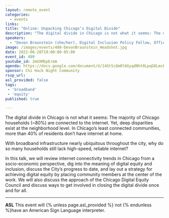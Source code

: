 ```yaml
---
layout: remote_event
categories:
  - events
links: 
title: "Online: Unpacking Chicago’s Digital Divide"
description: "The digital divide in Chicago is not what it seems: The majority of Chicago households (~80%) are connected to the internet. Yet, deep disparities exist at the neighborhood level. In Chicago’s least connected communities, more than 40% of residents don’t have internet at home. In this talk, we will review internet connectivity trends in Chicago from a socio-economic perspective, dig into the meaning of digital equity and inclusion, discuss the City’s progress to date, and lay out a strategy for achieving digital equity by placing community members at the center of the work. We will also discuss the approach of the Chicago Digital Equity Council and discuss ways to get involved in closing the digital divide once and for all."
speakers:
  - "Devon Braunstein (she/her), Digital Inclusion Policy Fellow, Office of the Mayor, City of Chicago"
image: /images/events/488-DevonBraunstein_Headshot.jpg
date: 2022-06-28T19:00:00-05:00
event_id: 499
youtube_id: 2mUXMbpErmA
agenda: https://docs.google.com/document/d/14GtScQm0l6GyqdNht0LpqG8LmcEF7i3COjNJ06PaTj8/edit#
sponsor: Chi Hack Night Community
rsvp_url: 
asl_provided: false
tags: 
 - 'broadband'
 - 'equity'
published: true

---
```


The digital divide in Chicago is not what it seems: The majority of Chicago households (~80%) are connected to the internet. Yet, deep disparities exist at the neighborhood level. In Chicago’s least connected communities, more than 40% of residents don’t have internet at home.

With broadband infrastructure nearly ubiquitous throughout the city, why do so many households still lack high-speed, reliable internet?

In this talk, we will review internet connectivity trends in Chicago from a socio-economic perspective, dig into the meaning of digital equity and inclusion, discuss the City’s progress to date, and lay out a strategy for achieving digital equity by placing community members at the center of the work. We will also discuss the approach of the Chicago Digital Equity Council and discuss ways to get involved in closing the digital divide once and for all.

---

**ASL** This event will {% unless page.asl_provided %} not {% endunless %}have an American Sign Language interpreter.


